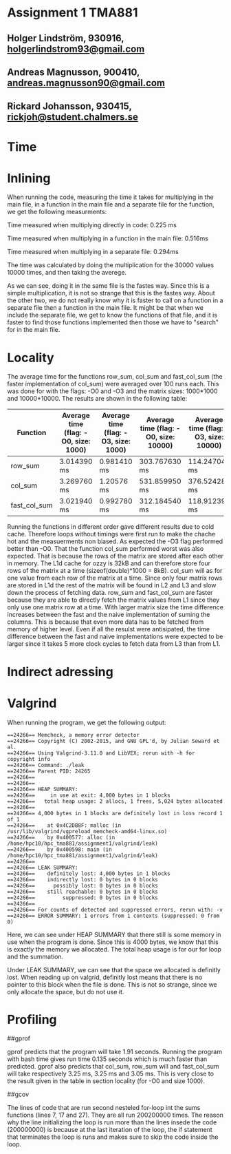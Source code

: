 # Assignment 1 TMA881
## Holger Lindström, 930916, holgerlindstrom93@gmail.com
## Andreas Magnusson, 900410, andreas.magnusson90@gmail.com
## Rickard Johansson, 930415, rickjoh@student.chalmers.se

# Time

# Inlining

When running the code, measuring the time it takes for multiplying in the main file, in a function in the main file and a separate file for the function, we get the following measurments:

Time measured when multiplying directly in code: 0.225 ms

Time measured when multiplying in a function in the main file: 0.516ms

Time measured when multiplying in a separate file: 0.294ms

The time was calculated by doing the multiplication for the 30000 values 10000 times, and then taking the averege.

As we can see, doing it in the same file is the fastes way. Since this is a simple multiplication, it is not so strange that this is the fastes way. About the other two, we do not really know why it is faster to call on a function in a separate file then a function in the main file. It might be that when we include the separate file, we get to know the functions of that file, and it is faster to find those functions implemented then those we have to "search" for in the main file.

# Locality

The average time for the functions row\_sum, col\_sum and fast\_col\_sum (the faster implementation of col\_sum) were averaged over 100 runs each. This was done for with the flags: -O0 and -O3 and the matrix sizes: 1000\*1000 and 10000\*10000. The results are shown in the following table:  

| Function     | Average time (flag: -O0, size: 1000) | Average time (flag: -O3, size: 1000) | Average time (flag: -O0, size: 10000) | Average time (flag: -O3, size: 10000) |
|--------------|--------------------------------------|--------------------------------------|---------------------------------------|---------------------------------------|
| row\_sum      | 3.014390 ms                          | 0.981410 ms                          | 303.767630 ms                         | 114.247040 ms                         |
| col\_sum      | 3.269760 ms                          | 1.20576 ms                           | 531.859950 ms                         | 376.524280 ms                         |
| fast\_col\_sum | 3.021940 ms                          | 0.992780 ms                          | 312.184540 ms                         | 118.912390 ms                         |

Running the functions in different order gave different results due to cold cache. Therefore loops without timings were first run to make the chache hot and the measuerments non biased. As expected the -O3 flag performed better than -O0. That the function col\_sum performed worst was also expected. That is because the rows of the matrix are stored after each other in memory. The L1d cache for ozzy is 32kB and can therefore store four rows of the matrix at a time (sizeof(double)\*1000 = 8kB). col\_sum will as for one value from each row of the matrix at a time. Since only four matrix rows are stored in L1d the rest of the matrix will be found in L2 and L3 and slow down the process of fetching data. row\_sum and fast\_col\_sum are faster because they are able to directly fetch the matrix values from L1 since they only use one matrix row at a time. 
With larger matrix size the time difference increases between the fast and the naive implementation of suming the columns. This is because that even more data has to be fetched from memory of higher level. 
Even if all the resulst were antisipated, the time difference between the fast and naive implementations were expected to be larger since it takes 5 more clock cycles to fetch data from L3 than from L1. 

# Indirect adressing

# Valgrind

When running the program, we get the following output:
```
==24266== Memcheck, a memory error detector
==24266== Copyright (C) 2002-2015, and GNU GPL'd, by Julian Seward et al.
==24266== Using Valgrind-3.11.0 and LibVEX; rerun with -h for copyright info
==24266== Command: ./leak
==24266== Parent PID: 24265
==24266==
==24266==
==24266== HEAP SUMMARY:
==24266==     in use at exit: 4,000 bytes in 1 blocks
==24266==   total heap usage: 2 allocs, 1 frees, 5,024 bytes allocated
==24266==
==24266== 4,000 bytes in 1 blocks are definitely lost in loss record 1 of 1
==24266==    at 0x4C2DB8F: malloc (in /usr/lib/valgrind/vgpreload_memcheck-amd64-linux.so)
==24266==    by 0x400577: alloc (in /home/hpc10/hpc_tma881/assignment1/valgrind/leak)
==24266==    by 0x400598: main (in /home/hpc10/hpc_tma881/assignment1/valgrind/leak)
==24266==
==24266== LEAK SUMMARY:
==24266==    definitely lost: 4,000 bytes in 1 blocks
==24266==    indirectly lost: 0 bytes in 0 blocks
==24266==      possibly lost: 0 bytes in 0 blocks
==24266==    still reachable: 0 bytes in 0 blocks
==24266==         suppressed: 0 bytes in 0 blocks
==24266==
==24266== For counts of detected and suppressed errors, rerun with: -v
==24266== ERROR SUMMARY: 1 errors from 1 contexts (suppressed: 0 from 0)
```

Here, we can see under HEAP SUMMARY that there still is some memory in use when the program is done. Since this is 4000 bytes, we know that this is exactly the memory we allocated. The total heap usage is for our for loop and the summation.

Under LEAK SUMMARY, we can see that the space we allocated is definitly lost. When reading up on valgrid, definitly lost means that there is no pointer to this block when the file is done. This is not so strange, since we only allocate the space, but do not use it.

# Profiling

##gprof

gprof predicts that the program will take 1.91 seconds. Running the program with bash time gives run time 0.135 seconds which is much faster than predicted. gprof also predicts that col\_sum, row\_sum will and fast\_col\_sum will take respectively 3.25 ms, 3.25 ms and 3.05 ms. This is very close to the result given in the table in section locality (for -O0 and size 1000).

##gcov

The lines of code that are run second nesteled for-loop int the sums functions (lines 7, 17 and 27). They are all run 200200000 times. The reason why the line initializing the loop is run more than the lines insede the code (200000000) is because at the last iteration of the loop, the if statement that terminates the loop is runs and makes sure to skip the code inside the loop. 








